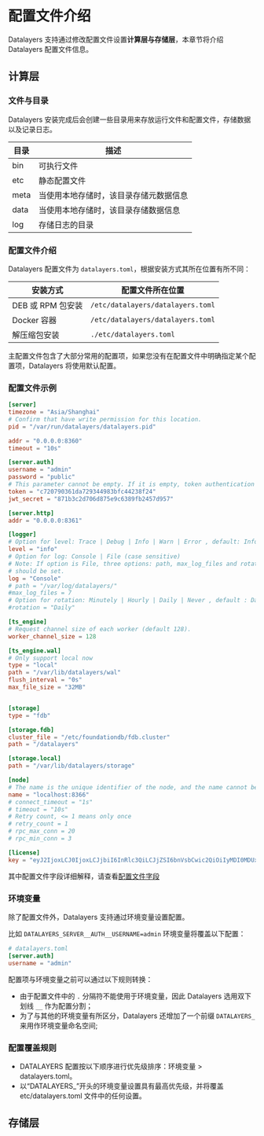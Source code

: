 # 配置文件介绍
Datalayers 支持通过修改配置文件设置**计算层与存储层**，本章节将介绍 Datalayers 配置文件信息。

## 计算层
### 文件与目录
Datalayers 安装完成后会创建一些目录用来存放运行文件和配置文件，存储数据以及记录日志。

| 目录       | 描述                               |
| --------- | -------------------------         |
| bin       | 可执行文件                          |
| etc       | 静态配置文件                         |
| meta      | 当使用本地存储时，该目录存储元数据信息   |
| data      | 当使用本地存储时，该目录存储数据信息     |
| log       | 存储日志的目录                       |

### 配置文件介绍

Datalayers 配置文件为 `datalayers.toml`，根据安装方式其所在位置有所不同：

| 安装方式           | 配置文件所在位置                         |
| ----------------- | -------------------------             |
| DEB 或 RPM 包安装  | `/etc/datalayers/datalayers.toml`     |
| Docker 容器       | `/etc/datalayers/datalayers.toml`     |
| 解压缩包安装       | `./etc/datalayers.toml`                |

主配置文件包含了大部分常用的配置项，如果您没有在配置文件中明确指定某个配置项，Datalayers 将使用默认配置。

### 配置文件示例
```toml
[server]
timezone = "Asia/Shanghai"
# Confirm that have write permission for this location.
pid = "/var/run/datalayers/datalayers.pid"

addr = "0.0.0.0:8360"
timeout = "10s"

[server.auth]
username = "admin"
password = "public"
# This parameter cannot be empty. If it is empty, token authentication is not used
token = "c720790361da729344983bfc44238f24"
jwt_secret = "871b3c2d706d875e9c6389fb2457d957"

[server.http]
addr = "0.0.0.0:8361"

[logger]  
# Option for level: Trace | Debug | Info | Warn | Error , default: Info
level = "info"
# Option for log: Console | File (case sensitive)
# Note: If option is File, three options: path, max_log_files and rotation 
# should be set.
log = "Console"
# path = "/var/log/datalayers/"
#max_log_files = 7
# Option for rotation: Minutely | Hourly | Daily | Never , default : Daily
#rotation = "Daily"

[ts_engine]
# Request channel size of each worker (default 128).
worker_channel_size = 128

[ts_engine.wal]
# Only support local now
type = "local"
path = "/var/lib/datalayers/wal"
flush_interval = "0s"
max_file_size = "32MB"


[storage]
type = "fdb"

[storage.fdb]
cluster_file = "/etc/foundationdb/fdb.cluster"
path = "/datalayers"

[storage.local]
path = "/var/lib/datalayers/storage"

[node]
# The name is the unique identifier of the node, and the name cannot be repeated.
name = "localhost:8366"
# connect_timeout = "1s"
# timeout = "10s"
# Retry count, <= 1 means only once
# retry_count = 1
# rpc_max_conn = 20
# rpc_min_conn = 3

[license]
key = "eyJ2IjoxLCJ0IjoxLCJjbiI6InRlc3QiLCJjZSI6bnVsbCwic2QiOiIyMDI0MDUxNyIsInZkIjozNjUsIm5sIjoxMDAsImNsIjoyNTYsImVsIjoxMDAwLCJmcyI6W119.dLBEUr9WDhuTBllPiZ3lNXOL2YtjuvFVUYQvmc85Ak0jgqHhtoCVz09GHAqdPs8yrzMxnQRiGeK49/Puzvqi6X5X0rYEOx5eiKuifWEkYnXDjtUfdvY79Z4p1SWi5h56hyyyvgrc6lPCWnccqM+JWNWA1a3QHo6V288KBQPFZvOcUY1Kl6F9lHHs5NVx/Wq+92cqg+VJ+ONivxwt3Y35VRelFczARLrpYdngpUQtvXud4nRGuDTj4YkhEZAgpjZXg7WMS8w54zboDOPKcLL5bhUTYa4WSinhSeWLEniISPu0/TihSlXsp/UqamUnb+NHa2sjMTKzAp0CeOZwZA++fQ=="

```

其中配置文件字段详细解释，请查看[配置文件字段](./datalayers-configuration-fields.md)

### 环境变量

除了配置文件外，Datalayers 支持通过环境变量设置配置。

比如 `DATALAYERS_SERVER__AUTH__USERNAME=admin` 环境变量将覆盖以下配置：

```toml
# datalayers.toml
[server.auth]
username = "admin"
```

配置项与环境变量之前可以通过以下规则转换：
* 由于配置文件中的 `.` 分隔符不能使用于环境变量，因此 Datalayers 选用双下划线 `__` 作为配置分割；
* 为了与其他的环境变量有所区分，Datalayers 还增加了一个前缀 `DATALAYERS_` 来用作环境变量命名空间;

### 配置覆盖规则
* DATALAYERS 配置按以下顺序进行优先级排序：环境变量 > datalayers.toml。
* 以“DATALAYERS_”开头的环境变量设置具有最高优先级，并将覆盖 etc/datalayers.toml 文件中的任何设置。


## 存储层


